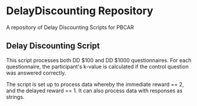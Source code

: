 # DelayDiscounting Repository

A repository of Delay Discounting Scripts for PBCAR

## Delay Discounting Script

This script processes both DD $100 and DD $1000 questionnaires. For each questionnaire, the participant's k-value is calculated if the control question was answered correctly.

The script is set up to process data whereby the immediate reward == 2, and the delayed reward == 1. It can also process data with responses as strings.

